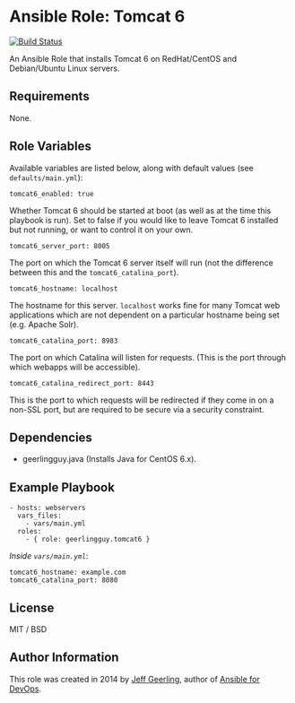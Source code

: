 # Ansible Role: Tomcat 6

[![Build Status](https://travis-ci.org/geerlingguy/ansible-role-tomcat6.svg?branch=master)](https://travis-ci.org/geerlingguy/ansible-role-tomcat6)

An Ansible Role that installs Tomcat 6 on RedHat/CentOS and Debian/Ubuntu Linux servers.

## Requirements

None.

## Role Variables

Available variables are listed below, along with default values (see `defaults/main.yml`):

    tomcat6_enabled: true

Whether Tomcat 6 should be started at boot (as well as at the time this playbook is run). Set to false if you would like to leave Tomcat 6 installed but not running, or want to control it on your own.

    tomcat6_server_port: 8005

The port on which the Tomcat 6 server itself will run (not the difference between this and the `tomcat6_catalina_port`).

    tomcat6_hostname: localhost

The hostname for this server. `localhost` works fine for many Tomcat web applications which are not dependent on a particular hostname being set (e.g. Apache Solr).

    tomcat6_catalina_port: 8983

The port on which Catalina will listen for requests. (This is the port through which webapps will be accessible).

    tomcat6_catalina_redirect_port: 8443

This is the port to which requests will be redirected if they come in on a non-SSL port, but are required to be secure via a security constraint.

## Dependencies

  - geerlingguy.java (Installs Java for CentOS 6.x).

## Example Playbook

    - hosts: webservers
      vars_files:
        - vars/main.yml
      roles:
        - { role: geerlingguy.tomcat6 }

*Inside `vars/main.yml`*:

    tomcat6_hostname: example.com
    tomcat6_catalina_port: 8080

## License

MIT / BSD

## Author Information

This role was created in 2014 by [Jeff Geerling](http://jeffgeerling.com/), author of [Ansible for DevOps](http://ansiblefordevops.com/).
